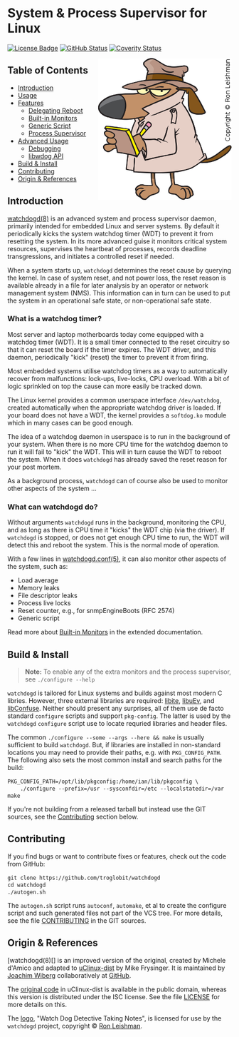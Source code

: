 System & Process Supervisor for Linux
=====================================
[![License Badge][]][License] [![GitHub Status][]][GitHub] [![Coverity Status][]][Coverity Scan]

<a href="https://www.clipartof.com/435776"><img align="right" src="./doc/logo.png"
   alt="http://toonclips.com/design/788" title="Copyright © Ron Leishman"></a>

Table of Contents
-----------------

* [Introduction](#introduction)
* [Usage](#usage)
* [Features](doc/features.md)
  - [Delegating Reboot](doc/features.md#delegating-reboot)
  - [Built-in Monitors](doc/features.md#built-in-monitors)
  - [Generic Script](doc/features.md#generic-script)
  - [Process Supervisor](doc/features.md#process-supervisor)
* [Advanced Usage](doc/advanced.md)
  - [Debugging](doc/advanced.md#debugging)
  - [libwdog API](doc/advanced.md#libwdog-api)
* [Build & Install](#build--install)
* [Contributing](#contributing)
* [Origin & References](#origin--references)


Introduction
------------

[watchdogd(8)][] is an advanced system and process supervisor daemon,
primarily intended for embedded Linux and server systems.  By default it
periodically kicks the system watchdog timer (WDT) to prevent it from
resetting the system.  In its more advanced guise it monitors critical
system resources, supervises the heartbeat of processes, records
deadline transgressions, and initiates a controlled reset if needed.

When a system starts up, `watchdogd` determines the reset cause by
querying the kernel.  In case of system reset, and not power loss, the
reset reason is available already in a file for later analysis by an
operator or network management system (NMS).  This information can in
turn can be used to put the system in an operational safe state, or
non-operational safe state.


### What is a watchdog timer?

Most server and laptop motherboards today come equipped with a watchdog
timer (WDT).  It is a small timer connected to the reset circuitry so
that it can reset the board if the timer expires.  The WDT driver, and
this daemon, periodically "kick" (reset) the timer to prevent it from
firing.

Most embedded systems utilise watchdog timers as a way to automatically
recover from malfunctions: lock-ups, live-locks, CPU overload.  With a
bit of logic sprinkled on top the cause can more easily be tracked down.

The Linux kernel provides a common userspace interface `/dev/watchdog`,
created automatically when the appropriate watchdog driver is loaded.
If your board does not have a WDT, the kernel provides a `softdog.ko`
module which in many cases can be good enough.

The idea of a watchdog daemon in userspace is to run in the background
of your system.  When there is no more CPU time for the watchdog daemon
to run it will fail to "kick" the WDT.  This will in turn cause the WDT
to reboot the system.  When it does `watchdogd` has already saved the
reset reason for your post mortem.

As a background process, `watchdogd` can of course also be used to
monitor other aspects of the system ...


### What can watchdogd do?

Without arguments `watchdogd` runs in the background, monitoring the
CPU, and as long as there is CPU time it "kicks" the WDT chip (via the
driver).  If `watchdogd` is stopped, or does not get enough CPU time to
run, the WDT will detect this and reboot the system.  This is the normal
mode of operation.

With a few lines in [watchdogd.conf(5)][], it can also monitor other
aspects of the system, such as:

- Load average
- Memory leaks
- File descriptor leaks
- Process live locks
- Reset counter, e.g., for snmpEngineBoots (RFC 2574)
- Generic script

Read more about [Built-in Monitors](doc/features.md#built-in-monitors)
in the extended documentation.


Build & Install
---------------

> **Note:** To enable any of the extra monitors and the process supervisor,
> see `./configure --help`

`watchdogd` is tailored for Linux systems and builds against most modern
C libries.  However, three external libraries are required: [libite][],
[libuEv][], and [libConfuse][].  Neither should present any surprises,
all of them use de facto standard `configure` scripts and support
`pkg-config`.  The latter is used by the `watchdogd` `configure` script
use to locate requried libraries and header files.

The common `./configure --some --args --here && make` is usually
sufficient to build `watchdogd`.  But, if libraries are installed in
non-standard locations you may need to provide their paths, e.g. with
`PKG_CONFIG_PATH`.  The following also sets the most common install
and search paths for the build:

```shell
PKG_CONFIG_PATH=/opt/lib/pkgconfig:/home/ian/lib/pkgconfig \
    ./configure --prefix=/usr --sysconfdir=/etc --localstatedir=/var
make
```

If you're not building from a released tarball but instead use the GIT
sources, see the [Contributing](#contributing) section below.


Contributing
------------

If you find bugs or want to contribute fixes or features, check out the
code from GitHub:

```shell
git clone https://github.com/troglobit/watchdogd
cd watchdogd
./autogen.sh
```

The `autogen.sh` script runs `autoconf`, `automake`, et al to create the
configure script and such generated files not part of the VCS tree.  For
more details, see the file [CONTRIBUTING][contrib] in the GIT sources.


Origin & References
-------------------

[watchdogd(8)[] is an improved version of the original, created by
Michele d'Amico and adapted to [uClinux-dist][] by Mike Frysinger.  It
is maintained by [Joachim Wiberg][] collaboratively at [GitHub][].

The [original code][] in uClinux-dist is available in the public domain,
whereas this version is distributed under the ISC license.  See the
file [LICENSE][] for more details on this.

The [logo][], "Watch Dog Detective Taking Notes", is licensed for use by
the `watchdogd` project, copyright © [Ron Leishman][].


[uClinux-dist]:      http://www.uclinux.org/pub/uClinux/dist/
[original code]:     http://www.mail-archive.com/uclinux-dev@uclinux.org/msg04191.html
[libite]:            https://github.com/troglobit/libite/
[libuEv]:            https://github.com/troglobit/libuev/
[libConfuse]:        https://github.com/martinh/libconfuse/
[License]:           https://en.wikipedia.org/wiki/ISC_license
[License Badge]:     https://img.shields.io/badge/License-ISC-blue.svg
[GitHub]:            https://github.com/troglobit/watchdogd/actions/workflows/build.yml/
[GitHub Status]:     https://github.com/troglobit/watchdogd/actions/workflows/build.yml/badge.svg
[Coverity Scan]:     https://scan.coverity.com/projects/6458
[Coverity Status]:   https://scan.coverity.com/projects/6458/badge.svg
[GitHub]:            http://github.com/troglobit/watchdogd
[ex1]:               https://github.com/troglobit/watchdogd/blob/master/examples/ex1.c
[LICENSE]:           https://github.com/troglobit/watchdogd/blob/master/LICENSE
[contrib]:           https://github.com/troglobit/watchdogd/blob/master/.github/CONTRIBUTING.md
[Joachim Wiberg]:    http://troglobit.com
[logo]:              https://www.clipartof.com/435776
[Ron Leishman]:      http://toonclips.com/design/788
[watchdogd(8)]:      https://man.troglobit.com/man8/watchdogd.8.html
[watchdogd.conf(5)]: https://man.troglobit.com/man5/watchdogd.conf.5.html
